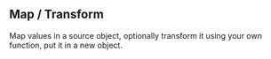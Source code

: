 Map / Transform
---------------

Map values in a source object, optionally transform it using your own function,
put it in a new object.

